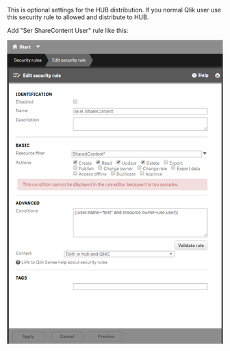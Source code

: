  This is optional settings for the HUB distribution. If you normal Qlik user use this security rule to allowed and distribute to HUB.
 
 Add "Ser ShareContent User" rule like this:
 
 
 ![Install Files](https://github.com/senseexcel/senseexcel-reporting/blob/master/docs/Securityrule.png)
